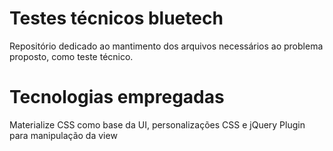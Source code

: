 # Testes técnicos bluetech
Repositório dedicado ao mantimento dos arquivos necessários ao problema proposto, como teste técnico. 

# Tecnologias empregadas
Materialize CSS como base da UI, personalizações CSS e jQuery Plugin para manipulação da view
